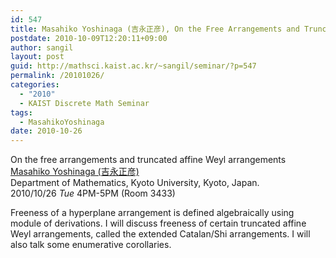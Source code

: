 ```yaml
---
id: 547
title: Masahiko Yoshinaga (吉永正彦), On the Free Arrangements and Truncated Affine Weyl Arrangements
postdate: 2010-10-09T12:20:11+09:00
author: sangil
layout: post
guid: http://mathsci.kaist.ac.kr/~sangil/seminar/?p=547
permalink: /20101026/
categories:
  - "2010"
  - KAIST Discrete Math Seminar
tags:
  - MasahikoYoshinaga
date: 2010-10-26
---
```

<div class="talk">
  On the free arrangements and truncated affine Weyl arrangements
</div>

<div class="speaker">
  <a href="http://www.math.kyoto-u.ac.jp/~mhyo/">Masahiko Yoshinaga (吉永正彦)</a><br /> Department of Mathematics, Kyoto University, Kyoto, Japan.
</div>

<div class="date">
  2010/10/26 <em>Tue</em> 4PM-5PM (Room 3433)
</div>

<div class="abstract">
  <p>
    Freeness of a hyperplane arrangement is defined algebraically using module of derivations. I will discuss freeness of certain truncated affine Weyl arrangements, called the extended Catalan/Shi arrangements. I will also talk some enumerative corollaries.
  </p>
</div>